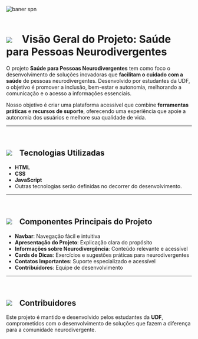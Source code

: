 ![baner spn](https://github.com/user-attachments/assets/37c30105-9d74-4a0c-b7f9-1970b55921f9)
<br><br>
<h1>
  <img src="https://github.com/user-attachments/assets/fa682865-3715-4549-8cf2-e168e0164aa5">
  &nbsp;&nbsp;&nbsp;Visão Geral do Projeto: Saúde para Pessoas Neurodivergentes
</h1>



<p>O projeto <strong>Saúde para Pessoas Neurodivergentes</strong> tem como foco o desenvolvimento de soluções inovadoras que <strong>facilitam o cuidado com a saúde</strong> de pessoas neurodivergentes. Desenvolvido por estudantes da UDF, o objetivo é promover a inclusão, bem-estar e autonomia, melhorando a comunicação e o acesso a informações essenciais.</p>

<p>Nosso objetivo é criar uma plataforma acessível que combine <strong>ferramentas práticas</strong> e <strong>recursos de suporte</strong>, oferecendo uma experiência que apoie a autonomia dos usuários e melhore sua qualidade de vida.</p>

<hr>

<br>
<h2>   <img src="https://github.com/user-attachments/assets/2d6256d1-3f48-4056-be22-2157947f541b">
  &nbsp;&nbsp;&nbsp;Tecnologias Utilizadas
</h2>
<ul>
  <li><strong>HTML</strong></li>
  <li><strong>CSS</strong></li>
  <li><strong>JavaScript</strong></li>
  <li>Outras tecnologias serão definidas no decorrer do desenvolvimento.</li>
</ul>

<hr>

<br>
<h2>  <img src="https://github.com/user-attachments/assets/cc668428-709c-494e-8069-2ee7950af5bd">
  &nbsp;&nbsp;&nbsp;Componentes Principais do Projeto</h2>
<ul>
  <li><strong>Navbar</strong>: Navegação fácil e intuitiva</li>
  <li><strong>Apresentação do Projeto</strong>: Explicação clara do propósito</li>
  <li><strong>Informações sobre Neurodivergência</strong>: Conteúdo relevante e acessível</li>
  <li><strong>Cards de Dicas</strong>: Exercícios e sugestões práticas para neurodivergentes</li>
  <li><strong>Contatos Importantes</strong>: Suporte especializado e acessível</li>
  <li><strong>Contribuidores</strong>: Equipe de desenvolvimento</li>
</ul>

<hr>

<br>
<h2> <img src="https://github.com/user-attachments/assets/590c3bcc-f5a5-43b8-97cc-9bccd21b3647">
  &nbsp;&nbsp;&nbsp;Contribuidores</h2>

<p>Este projeto é mantido e desenvolvido pelos estudantes da <strong>UDF</strong>, comprometidos com o desenvolvimento de soluções que fazem a diferença para a comunidade neurodivergente.</p>
